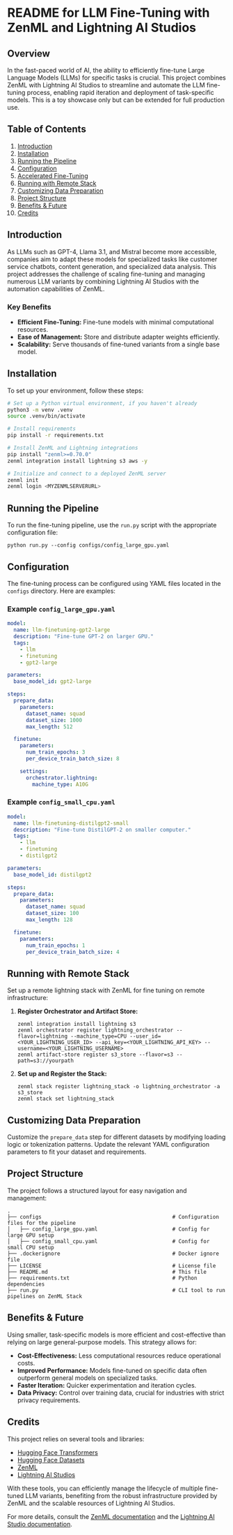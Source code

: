 # README for LLM Fine-Tuning with ZenML and Lightning AI Studios

## Overview

In the fast-paced world of AI, the ability to efficiently fine-tune Large Language Models (LLMs) for specific tasks is crucial. This project combines ZenML with Lightning AI Studios to streamline and automate the LLM fine-tuning process, enabling rapid iteration and deployment of task-specific models. This is a toy showcase only but can be extended for full production use.

## Table of Contents

1. [Introduction](#introduction)
2. [Installation](#installation)
3. [Running the Pipeline](#running-the-pipeline)
4. [Configuration](#configuration)
5. [Accelerated Fine-Tuning](#accelerated-fine-tuning)
6. [Running with Remote Stack](#running-with-remote-stack)
7. [Customizing Data Preparation](#customizing-data-preparation)
8. [Project Structure](#project-structure)
9. [Benefits & Future](#benefits--future)
10. [Credits](#credits)

## Introduction

As LLMs such as GPT-4, Llama 3.1, and Mistral become more accessible, companies aim to adapt these models for specialized tasks like customer service chatbots, content generation, and specialized data analysis. This project addresses the challenge of scaling fine-tuning and managing numerous LLM variants by combining Lightning AI Studios with the automation capabilities of ZenML.

### Key Benefits

- **Efficient Fine-Tuning:** Fine-tune models with minimal computational resources.
- **Ease of Management:** Store and distribute adapter weights efficiently.
- **Scalability:** Serve thousands of fine-tuned variants from a single base model.

## Installation

To set up your environment, follow these steps:

```bash
# Set up a Python virtual environment, if you haven't already
python3 -m venv .venv
source .venv/bin/activate

# Install requirements
pip install -r requirements.txt

# Install ZenML and Lightning integrations
pip install "zenml>=0.70.0"
zenml integration install lightning s3 aws -y

# Initialize and connect to a deployed ZenML server
zenml init
zenml login <MYZENMLSERVERURL>
```

## Running the Pipeline

To run the fine-tuning pipeline, use the `run.py` script with the appropriate configuration file:

```shell
python run.py --config configs/config_large_gpu.yaml
```

## Configuration

The fine-tuning process can be configured using YAML files located in the `configs` directory. Here are examples:

### Example `config_large_gpu.yaml`

```yaml
model:
  name: llm-finetuning-gpt2-large
  description: "Fine-tune GPT-2 on larger GPU."
  tags:
    - llm
    - finetuning
    - gpt2-large

parameters:
  base_model_id: gpt2-large

steps:
  prepare_data:
    parameters:
      dataset_name: squad
      dataset_size: 1000
      max_length: 512

  finetune:
    parameters:
      num_train_epochs: 3
      per_device_train_batch_size: 8

    settings:
      orchestrator.lightning:
        machine_type: A10G
```

### Example `config_small_cpu.yaml`

```yaml
model:
  name: llm-finetuning-distilgpt2-small
  description: "Fine-tune DistilGPT-2 on smaller computer."
  tags:
    - llm
    - finetuning
    - distilgpt2

parameters:
  base_model_id: distilgpt2

steps:
  prepare_data:
    parameters:
      dataset_name: squad
      dataset_size: 100
      max_length: 128

  finetune:
    parameters:
      num_train_epochs: 1
      per_device_train_batch_size: 4
```

## Running with Remote Stack

Set up a remote lightning stack with ZenML for fine tuning on remote infrastructure:

1. **Register Orchestrator and Artifact Store:**

    ```shell
    zenml integration install lightning s3
    zenml orchestrator register lightning_orchestrator --flavor=lightning --machine_type=CPU --user_id=<YOUR_LIGHTNING_USER_ID> --api_key=<YOUR_LIGHTNING_API_KEY> --username=<YOUR_LIGHTNING_USERNAME>
    zenml artifact-store register s3_store --flavor=s3 --path=s3://yourpath
    ```

2. **Set up and Register the Stack:**

    ```shell
    zenml stack register lightning_stack -o lightning_orchestrator -a s3_store
    zenml stack set lightning_stack
    ```

## Customizing Data Preparation

Customize the `prepare_data` step for different datasets by modifying loading logic or tokenization patterns. Update the relevant YAML configuration parameters to fit your dataset and requirements.

## Project Structure

The project follows a structured layout for easy navigation and management:

```
.
├── configs                                          # Configuration files for the pipeline
│   ├── config_large_gpu.yaml                        # Config for large GPU setup
│   ├── config_small_cpu.yaml                        # Config for small CPU setup
├── .dockerignore                                    # Docker ignore file
├── LICENSE                                          # License file
├── README.md                                        # This file
├── requirements.txt                                 # Python dependencies
├── run.py                                           # CLI tool to run pipelines on ZenML Stack
```

## Benefits & Future

Using smaller, task-specific models is more efficient and cost-effective than relying on large general-purpose models. This strategy allows for:

- **Cost-Effectiveness:** Less computational resources reduce operational costs.
- **Improved Performance:** Models fine-tuned on specific data often outperform general models on specialized tasks.
- **Faster Iteration:** Quicker experimentation and iteration cycles.
- **Data Privacy:** Control over training data, crucial for industries with strict privacy requirements.

## Credits

This project relies on several tools and libraries:

- [Hugging Face Transformers](https://huggingface.co/transformers/)
- [Hugging Face Datasets](https://huggingface.co/datasets)
- [ZenML](https://zenml.io/)
- [Lightning AI Studios](https://www.lightning.ai/)

With these tools, you can efficiently manage the lifecycle of multiple fine-tuned LLM variants, benefiting from the robust infrastructure provided by ZenML and the scalable resources of Lightning AI Studios.

For more details, consult the [ZenML documentation](https://docs.zenml.io) and the [Lightning AI Studio documentation](https://lightning.ai).